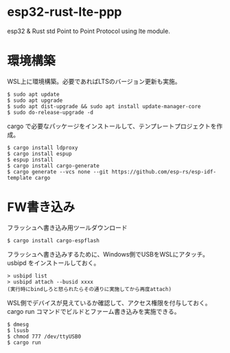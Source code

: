 # esp32-rust-lte-ppp
esp32 &amp; Rust std Point to Point Protocol using lte module.

# 環境構築
WSL上に環境構築。必要であればLTSのバージョン更新も実施。
```
$ sudo apt update
$ sudo apt upgrade
$ sudo apt dist-upgrade && sudo apt install update-manager-core
$ sudo do-release-upgrade -d
```
cargo で必要なパッケージをインストールして、テンプレートプロジェクトを作成。
```
$ cargo install ldproxy
$ cargo install espup
$ espup install
$ cargo install cargo-generate
$ cargo generate --vcs none --git https://github.com/esp-rs/esp-idf-template cargo
```
# FW書き込み
フラッシュへ書き込み用ツールダウンロード
```
$ cargo install cargo-espflash
```
フラッシュへ書き込みするために、Windows側でUSBをWSLにアタッチ。<br>
usbipd をインストールしておく。
```
> usbipd list
> usbipd attach --busid xxxx
(実行時にbindしろと怒られたらその通りに実施してから再度attach)
```
WSL側でデバイスが見えているか確認して、アクセス権限を付与しておく。
cargo run コマンドでビルドとファーム書き込みを実施できる。
```
$ dmesg
$ lsusb
$ chmod 777 /dev/ttyUSB0
$ cargo run
```
